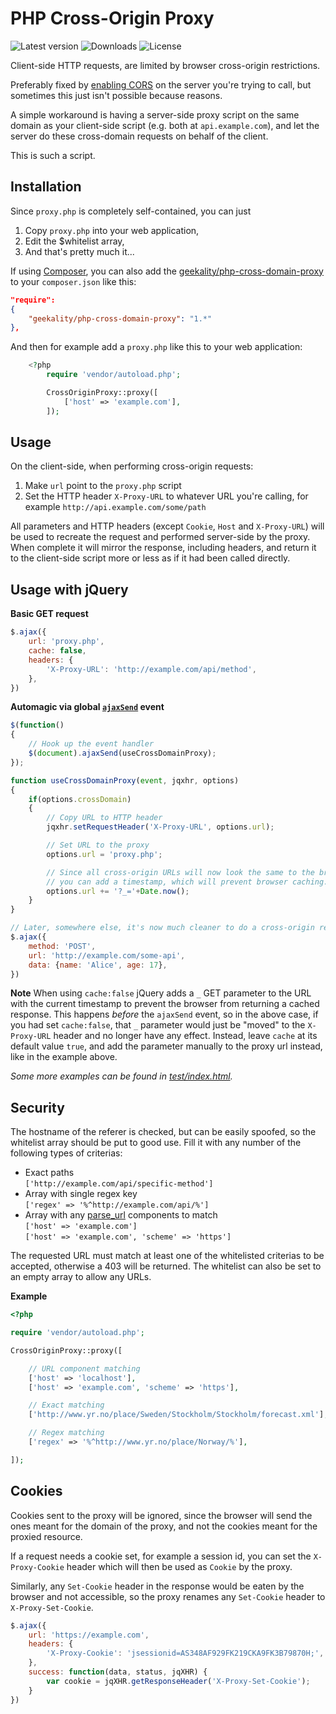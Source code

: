 PHP Cross-Origin Proxy
===

![Latest version](https://poser.pugx.org/geekality/php-cross-domain-proxy/version?format=flat-square)
![Downloads](https://poser.pugx.org/geekality/php-cross-domain-proxy/downloads?format=flat-square)
![License](https://poser.pugx.org/geekality/php-cross-domain-proxy/license?format=flat-square)

Client-side HTTP requests, are limited by browser cross-origin restrictions.

Preferably fixed by [enabling CORS](http://enable-cors.org/server.html) on the server you're trying to call, but sometimes this just isn't possible because reasons.

A simple workaround is having a server-side proxy script on the same domain as your client-side script (e.g. both at `api.example.com`), and let the server do these cross-domain requests on behalf of the client.

This is such a script.





Installation
---

Since `proxy.php` is completely self-contained, you can just

1. Copy `proxy.php` into your web application,
2. Edit the $whitelist array,
3. And that's pretty much it...

If using [Composer](http://getcomposer.org), you can also add
the [geekality/php-cross-domain-proxy](https://packagist.org/packages/geekality/php-cross-domain-proxy) to your `composer.json` like this:

``` JSON
"require":
{
	"geekality/php-cross-domain-proxy": "1.*"
},
```

And then for example add a `proxy.php` like this to your web application:

``` PHP
	<?php
		require 'vendor/autoload.php';

		CrossOriginProxy::proxy([
			['host' => 'example.com'],
		]);

```





Usage
---

On the client-side, when performing cross-origin requests:

1. Make `url` point to the `proxy.php` script
2. Set the HTTP header `X-Proxy-URL` to whatever URL you're calling, for example `http://api.example.com/some/path`

All parameters and HTTP headers (except `Cookie`, `Host` and `X-Proxy-URL`) will be used to recreate the request and performed server-side by the proxy. When complete it will mirror the response, including headers, and return it to the client-side script more or less as if it had been called directly.





Usage with jQuery
---

**Basic GET request**

``` JAVASCRIPT
$.ajax({
	url: 'proxy.php',
	cache: false,
	headers: {
		'X-Proxy-URL': 'http://example.com/api/method',
	},
})
```

**Automagic via global [`ajaxSend`](http://api.jquery.com/ajaxSend/) event**


``` JAVASCRIPT
$(function()
{
	// Hook up the event handler
	$(document).ajaxSend(useCrossDomainProxy);
});

function useCrossDomainProxy(event, jqxhr, options)
{
	if(options.crossDomain)
	{
		// Copy URL to HTTP header
		jqxhr.setRequestHeader('X-Proxy-URL', options.url);

		// Set URL to the proxy
		options.url = 'proxy.php';

		// Since all cross-origin URLs will now look the same to the browser,
		// you can add a timestamp, which will prevent browser caching.
		options.url += '?_='+Date.now();
	}
}

// Later, somewhere else, it's now much cleaner to do a cross-origin request
$.ajax({
	method: 'POST',
	url: 'http://example.com/some-api',
	data: {name: 'Alice', age: 17},
})

```

**Note** When using `cache:false` jQuery adds a `_` GET parameter to the URL with the current timestamp to prevent the browser from returning a cached response. This happens *before* the `ajaxSend` event, so in the above case, if you had set `cache:false`, that `_` parameter would just be "moved" to the `X-Proxy-URL` header and no longer have any effect. Instead, leave `cache` at its default value `true`, and add the parameter manually to the proxy url instead, like in the example above.

*Some more examples can be found in [test/index.html](test/index.html).*



Security
---

The hostname of the referer is checked, but can be easily spoofed, so the whitelist array should be put to good use. Fill it with any number of the following types of criterias:

- Exact paths  
	`['http://example.com/api/specific-method']`
- Array with single regex key  
	`['regex' => '%^http://example.com/api/%']`
- Array with any [parse_url](http://php.net/manual/en/function.parse-url.php) components to match  
	`['host' => 'example.com']`  
	`['host' => 'example.com', 'scheme' => 'https']`

The requested URL must match at least one of the whitelisted criterias to be accepted, otherwise a 403 will be returned. The whitelist can also be set to an empty array to allow any URLs.

**Example**

``` PHP
<?php

require 'vendor/autoload.php';

CrossOriginProxy::proxy([

	// URL component matching
	['host' => 'localhost'],
	['host' => 'example.com', 'scheme' => 'https'],

	// Exact matching
	['http://www.yr.no/place/Sweden/Stockholm/Stockholm/forecast.xml'],

	// Regex matching
	['regex' => '%^http://www.yr.no/place/Norway/%'],

]);

```

Cookies
---

Cookies sent to the proxy will be ignored, since the browser will send the ones meant for the domain of the proxy, and not the cookies meant for the proxied resource.

If a request needs a cookie set, for example a session id, you can set the `X-Proxy-Cookie` header which will then be used as `Cookie` by the proxy.

Similarly, any `Set-Cookie` header in the response would be eaten by the browser and not accessible, so the proxy renames any `Set-Cookie` header to `X-Proxy-Set-Cookie`.

``` JAVASCRIPT
$.ajax({
	url: 'https://example.com',
	headers: {
		'X-Proxy-Cookie': 'jsessionid=AS348AF929FK219CKA9FK3B79870H;',
	},
	success: function(data, status, jqXHR) {
		var cookie = jqXHR.getResponseHeader('X-Proxy-Set-Cookie');
	}
})
```
